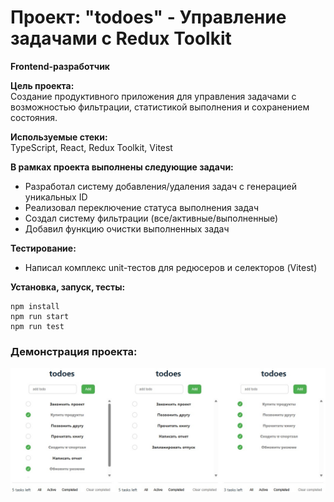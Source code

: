 # Проект: "todoes" - Управление задачами с Redux Toolkit

**Frontend-разработчик**

**Цель проекта:**  
Создание продуктивного приложения для управления задачами с возможностью фильтрации, статистикой выполнения и сохранением состояния.

**Используемые стеки:**  
TypeScript, React, Redux Toolkit, Vitest

**В рамках проекта выполнены следующие задачи:**

- Разработал систему добавления/удаления задач с генерацией уникальных ID
- Реализовал переключение статуса выполнения задач
- Создал систему фильтрации (все/активные/выполненные)
- Добавил функцию очистки выполненных задач

**Тестирование:**

- Написал комплекс unit-тестов для редюсеров и селекторов (Vitest)

**Установка, запуск, тесты:**
```
npm install
npm run start
npm run test
```

### Демонстрация проекта:

![ToDo](fig1.jpg)

